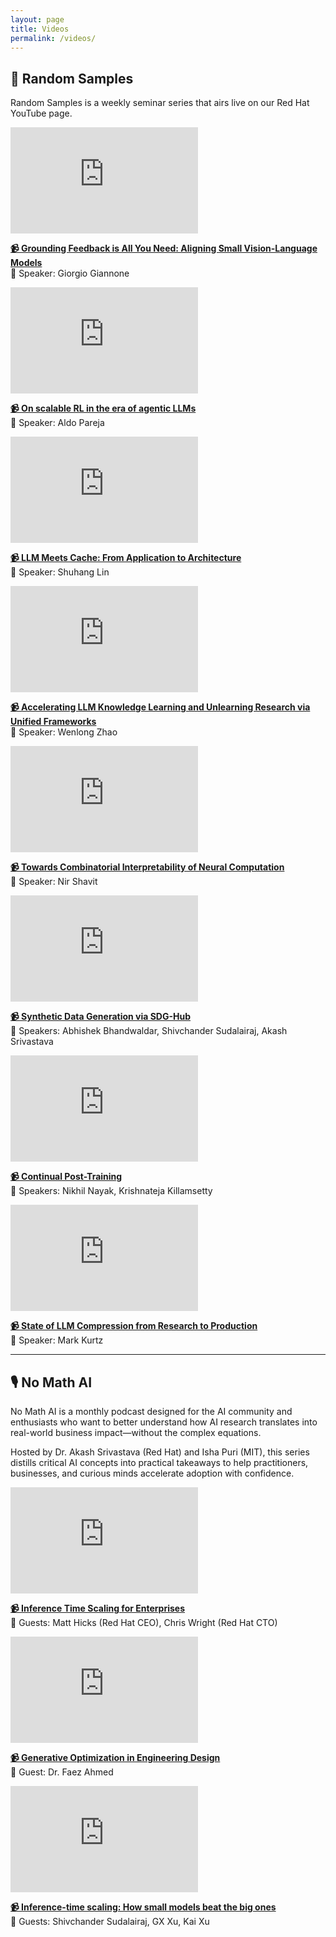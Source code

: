 ```yaml
---
layout: page
title: Videos
permalink: /videos/
---
```


## 🎥 Random Samples

Random Samples is a weekly seminar series that airs live on our Red Hat YouTube page.

<div class="video-grid">
  <div class="video-card">
    <iframe width="300" height="170" src="https://www.youtube.com/embed/ddnRm-OHm1k?si=VN4JLkyEEXaawE0c" frameborder="0" allowfullscreen></iframe>
    <p><strong><a href="https://www.youtube.com/watch?v=ddnRm-OHm1k" target="_blank">📹 Grounding Feedback is All You Need: Aligning Small Vision-Language Models</a></strong><br>👤 Speaker: Giorgio Giannone</p>
  </div>
  <div class="video-card">
    <iframe width="300" height="170" src="https://www.youtube.com/embed/qenmyHH87es?si=iOoAhJfK5Ktux6T8" frameborder="0" allowfullscreen></iframe>
    <p><strong><a href="https://www.youtube.com/watch?v=qenmyHH87es" target="_blank">📹 On scalable RL in the era of agentic LLMs</a></strong><br>👤 Speaker: Aldo Pareja</p>
  </div>
  <div class="video-card">
    <iframe width="300" height="170" src="https://www.youtube.com/embed/7bpANF68hNE?si=_62Vqz5gHt5VI_z4" frameborder="0" allowfullscreen></iframe>
    <p><strong><a href="https://www.youtube.com/watch?v=7bpANF68hNE" target="_blank">📹 LLM Meets Cache: From Application to Architecture</a></strong><br>👤 Speaker: Shuhang Lin</p>
  </div>
  <div class="video-card">
    <iframe width="300" height="170" src="https://www.youtube.com/embed/Rzq3Cs_fpoI?si=tgmfWOLh0j3dDjXF" frameborder="0" allowfullscreen></iframe>
    <p><strong><a href="https://www.youtube.com/watch?v=Rzq3Cs_fpoI" target="_blank">📹 Accelerating LLM Knowledge Learning and Unlearning Research via Unified Frameworks</a></strong><br>👤 Speaker: Wenlong Zhao</p>
  </div>
  <div class="video-card">
    <iframe width="300" height="170" src="https://www.youtube.com/embed/6LYnnCF06Y4?si=Z5l0Bak4Nx6ffDnG" frameborder="0" allowfullscreen></iframe>
    <p><strong><a href="https://www.youtube.com/watch?v=6LYnnCF06Y4" target="_blank">📹 Towards Combinatorial Interpretability of Neural Computation</a></strong><br>👤 Speaker: Nir Shavit</p>
  </div>
  <div class="video-card">
    <iframe width="300" height="170" src="https://www.youtube.com/embed/aGKCViWjAmA?si=fymOzWq9bwDksJuT" frameborder="0" allowfullscreen></iframe>
    <p><strong><a href="https://www.youtube.com/watch?v=aGKCViWjAmA" target="_blank">📹 Synthetic Data Generation via SDG-Hub</a></strong><br>👥 Speakers: Abhishek Bhandwaldar, Shivchander Sudalairaj, Akash Srivastava</p>
  </div>
  <div class="video-card">
    <iframe width="300" height="170" src="https://www.youtube.com/embed/A5Eg1RZK3oE?si=AdhBuX7Q0h1lpqNH" frameborder="0" allowfullscreen></iframe>
    <p><strong><a href="https://www.youtube.com/watch?v=A5Eg1RZK3oE" target="_blank">📹 Continual Post-Training</a></strong><br>👥 Speakers: Nikhil Nayak, Krishnateja Killamsetty</p>
  </div>
  <div class="video-card">
    <iframe width="300" height="170" src="https://www.youtube.com/embed/T8XDkZuv7O4?si=_AZVC_fy5t0d4bOr" frameborder="0" allowfullscreen></iframe>
    <p><strong><a href="https://www.youtube.com/watch?v=T8XDkZuv7O4" target="_blank">📹 State of LLM Compression from Research to Production</a></strong><br>👤 Speaker: Mark Kurtz</p>
  </div>
</div>

---

## 🎙️ No Math AI

No Math AI is a monthly podcast designed for the AI community and enthusiasts who want to better understand how AI research translates into real-world business impact—without the complex equations.

Hosted by Dr. Akash Srivastava (Red Hat) and Isha Puri (MIT), this series distills critical AI concepts into practical takeaways to help practitioners, businesses, and curious minds accelerate adoption with confidence.

<div class="video-grid">
  <div class="video-card">
    <iframe width="300" height="170" src="https://www.youtube.com/embed/mj1dwrPfvb4?si=6ghEXRoag8s16MRO" frameborder="0" allowfullscreen></iframe>
    <p><strong><a href="https://www.youtube.com/watch?v=mj1dwrPfvb4" target="_blank">📹 Inference Time Scaling for Enterprises</a></strong><br>👥 Guests: Matt Hicks (Red Hat CEO), Chris Wright (Red Hat CTO)</p>
  </div>
  <div class="video-card">
    <iframe width="300" height="170" src="https://www.youtube.com/embed/rGve4qQj1-s?si=RqttVWC9GL7b51Lt" frameborder="0" allowfullscreen></iframe>
    <p><strong><a href="https://www.youtube.com/watch?v=rGve4qQj1-s" target="_blank">📹 Generative Optimization in Engineering Design</a></strong><br>👤 Guest: Dr. Faez Ahmed</p>
  </div>
  <div class="video-card">
    <iframe width="300" height="170" src="https://www.youtube.com/embed/QEDGOEJxQk4?si=TbHPJpAWN9SbzkKn" frameborder="0" allowfullscreen></iframe>
    <p><strong><a href="https://www.youtube.com/watch?v=QEDGOEJxQk4" target="_blank">📹 Inference-time scaling: How small models beat the big ones</a></strong><br>👥 Guests: Shivchander Sudalairaj, GX Xu, Kai Xu</p>
  </div>
</div>
